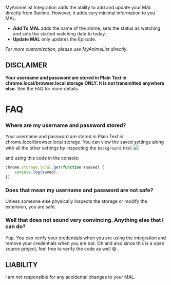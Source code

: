 MyAnimeList Integration adds the ability to add and update your MAL  directly from 9anime. However, it adds very minimal information to you MAL. 
* **Add To MAL** adds the name of the anime, sets the status as watching and sets the started watching date to today.
* **Update MAL** only updates the Episode. 

*For more customization, please use MyAnimeList directly.*
## DISCLAIMER 
**Your username and password are stored in Plain Text in chrome.local/browser.local storage ONLY. It is not transmitted anywhere else.** See the FAQ for more details.

# FAQ
### Where are my username and password stored?
Your username and password are stored in Plain Text in chrome.local/browser.local storage. You can view the saved settings along with all the other settings by inspecting the `background.html`
![](https://preview.ibb.co/mU9vbQ/bg.png)

and using this code in the console:
```js
chrome.storage.local.get(function (saved) {
	console.log(saved);
})
```
### Does that mean my username and password are not safe?
Unless someone else physically inspects the storage or modify the extension, you are safe.

### Well that does not sound very convincing. Anything else that I can do?
Yup. You can verify your credentials when you are using the integration and remove your credentials when you are not. Oh and also since this is a open source project, feel free to verify the code as well 😄 .

## LIABILITY
I am not responsible for any accidental changes to your MAL.